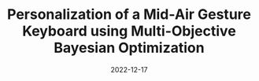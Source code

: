 ---
title: "Personalization of a Mid-Air Gesture Keyboard using Multi-Objective Bayesian Optimization"
collection: publications
permalink: /publication/2022-12-17-personalization_kb
excerpt: #'This paper addresses the personalization of mid-air gesture keyboards using multi-objective Bayesian optimization to enhance user experience and performance.'
date: 2022-12-17
venue: '2022 IEEE International Symposium on Mixed and Augmented Reality'
paperurl: 'http://shawnshenjx.github.io/files/personalization_kb.pdf'
citation: 'Shen, J., Hu, J., Dudley, J.J. & Kristensson, P.O. (2022, October). Personalization of a Mid-Air Gesture Keyboard using Multi-Objective Bayesian Optimization. In 2022 IEEE International Symposium on Mixed and Augmented Reality (pp. 702-710).'

---